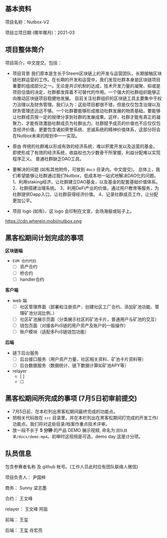 ## 基本资料

项目名称：Nutbox-V2

项目立项日期 (哪年哪月)：2021-03

## 项目整体简介

项目简介，中文提交。包括：

- 项目背景
    我们原本是生长于Steem区块链上的开发与运营团队，长期接触区块链社群运营的工作。在长期的开发和运营中，我们发现社群本身是区块链项目重要的组成部分之一。无论是共识机制的达成，技术开发力量的凝聚、抑或是项目估值的决定，社群都发挥着不可替代的作用。一个强大的社群组织能够正向推动区块链项目稳健地发展。
    目前关注社群组织的区块链工具主要集中于权力治理以及财务管理。我们认为：这些项目都很不错，但是仅仅包含治理以及财务管理还远远不够。一个社群要能够形成推动社群发展的物质基础，要能够让社群成员按一定的规律分享到社群的发展成果。这样，社群才能有真正的凝聚力，才能有效激励社群成员为社群出力。社群赋予成员的价值也不应仅仅包含经济价值，更要包含诸如荣誉系统、忠诚系统的精神价值体系，这部分将会在Nutbox未来的规划中一一实现。

- 原由
    传统的社群难以形成有效的经济系统，难以积累开发以及运营的基金。
    即使形成了有效的经济系统，收益权也为少数骨干所掌握，利益分配难以实现程序正义。
    普通社群缺乏DAO工具。

- 要解决的问题 (如有其他附件，可放到 `docs` 目录内。中文提交)。
    总体上，我们希望能够让社群通过我们Nutbox，低成本地一站式地解决DAO化的问题。
      1、利用staking经济，让社群建立DAO基金，以及基金的配套基础价值体系。
      2、社群搭建治理系统。
      3、利用DeFi产业的价值，通过用户教育等服务，为社群提供Dapp入口，让社群获得经济价值。
      4、记录社群成员工作，让分配更加公平。

- 项目 logo (如有)，这 logo 会印制在文宣，会场海报或贴子上。

https://cdn.wherein.mobi/nutbox.png

## 黑客松期间计划完成的事项

**区块链端**

- `EVM 合约代码`
  - [ ] 资产合约
  - [ ] 桥合约
  - [ ] handler合约

**客户端**

- web 端
  - [ ] 社区管理界面（部署和注册资产、创建社区工厂合约、添加矿池功能、管理矿池分润比例、）
  - [ ] 社区矿池展示页面（分类展示社区的矿池卡片，普通用户与矿池的交互）
  - [ ] 钱包页面（对接各PoS链的用户资产及账户的一般操作）
  - [ ] 账户模块（适配多PoS链钱包功能）
 
**后端**

- 链下后台服务
  - [ ] 后台接口服务（用户资产力量、社区相关资料、矿池卡片资料等）
  - [ ] 后台数据服务（数据统计、链下数据计算如矿池APY等）

- relayer
  - [ ] 
  - [ ]

## 黑客松期间所完成的事项 (7月5日初审前提交)

- 7月5日前，在本栏列出黑客松期间最终完成的功能点。
- 把相关代码放在 `src` 目录里，并在本栏列出在黑客松期间打完成的开发工作/功能点。我们将对这些目录/档案作重点技术评审。
- 放一段不长于 **5 分钟** 的产品 DEMO 展示视频, 命名为 `团队目录/docs/demo.mp4`。初审时这视频是可选，demo day 这是计分项。

## 队员信息

包含参赛者名称 及 github 帐号。(工作人员此时应有团队联络人微信)

项目负责人： 尹国梓

商务： Sunny  梁志墨

合约： 王文峰

relayer： 王文峰 阿盐

前端： 王玺

后端： 王玺 肖宏亮


